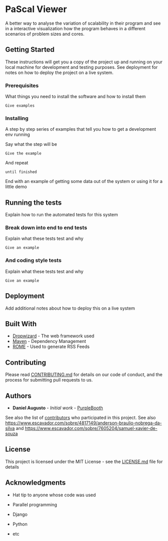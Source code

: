 # PaScal Viewer

A better way to analyse the variation of scalability in their program and see in a interactive visualization how the program behaves in a different scenarios of problem sizes and cores.

## Getting Started

These instructions will get you a copy of the project up and running on your local machine for development and testing purposes. See deployment for notes on how to deploy the project on a live system.

### Prerequisites

What things you need to install the software and how to install them

```
Give examples
```

### Installing

A step by step series of examples that tell you how to get a development env running

Say what the step will be

```
Give the example
```

And repeat

```
until finished
```

End with an example of getting some data out of the system or using it for a little demo

## Running the tests

Explain how to run the automated tests for this system

### Break down into end to end tests

Explain what these tests test and why

```
Give an example
```

### And coding style tests

Explain what these tests test and why

```
Give an example
```

## Deployment

Add additional notes about how to deploy this on a live system

## Built With

* [Dropwizard](http://www.dropwizard.io/1.0.2/docs/) - The web framework used
* [Maven](https://maven.apache.org/) - Dependency Management
* [ROME](https://rometools.github.io/rome/) - Used to generate RSS Feeds

## Contributing

Please read [CONTRIBUTING.md](https://gist.github.com/PurpleBooth/b24679402957c63ec426) for details on our code of conduct, and the process for submitting pull requests to us.

## Authors

* **Daniel Augusto** - *Initial work* - [PurpleBooth](https://github.com/PaScal-Viewer)

See also the list of [contributors](https://github.com/your/project/contributors) who participated in this project.
See also https://www.escavador.com/sobre/4817149/anderson-braulio-nobrega-da-silva and https://www.escavador.com/sobre/7605204/samuel-xavier-de-souza

## License

This project is licensed under the MIT License - see the [LICENSE.md](LICENSE.md) file for details

## Acknowledgments

* Hat tip to anyone whose code was used
* Parallel programming
* Django
* Python

* etc
